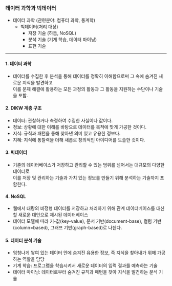 ### 데이터 과학과 빅데이터
- 데이터 과학 (관련분야: 컴퓨터 과학, 통계학)
  - 빅데이터(처리 대상)
    - 저장 기술 (하둡, NoSQL)
    - 분석 기술 (기계 학습, 데이터 마이닝)
    - 표현 기술
---
#### 1. 데이터 과학
- 데이터를 수집한 후 분석을 통해 데이터를 정확히 이해함으로써 그 속에 숨겨진 새로운 지식을 발견하고  
  이를 문제 해결에 활용하는 모든 과정의 활동과 그 활동을 지원하는 수단이나 기술을 포함.

#### 2. DIKW 계층 구조
- 데이터: 관찰하거나 측졍하여 수집한 사실이나 값이다.
- 정보: 상황에 대한 이해를 바탕으로 데이터를 목적에 맞게 가공한 것이다.
- 지식: 규칙과 패턴을 통해 찾아낸 의미 있고 유용한 정보다.
- 지혜: 지식에 통찰력을 더해 새롭로 창의적인 아이디어를 도출한 것이다.

#### 3. 빅데이터
- 기존의 데이터베이스가 저장하고 관리할 수 있는 범위를 넘어서는 대규모의 다양한 데이터로  
  이를 저장 및 관리하는 기술과 가치 있는 정보를 만들기 위해 분석하는 기술까지 포함한다.

#### 4. NoSQL
- 웹에서 대량의 비정형 데이터를 저장하고 처리하기 위해 관계 데이터베이스를 대신할 새로운 대안으로 제시된 데이터베이스
- 데이터 모델에 따라 키-값(key-value), 문서 기반(document-base), 컬럼 기반(column=based), 그래프 기반(graph-based)로 나뉜다.

#### 5. 데이터 분석 기술
- 엄청나게 쌓여 있는 데이터 안에 숨겨진 유용한 정보, 즉 지식을 찾아내가 위해 가공하는 역할을 담당
- 기계 학습: 프로그램을 학습시켜서 새로운 데이터의 입력 결과를 예측하는 기술
- 데이터 마이닝: 데이터로부터 숨겨진 규칙과 패턴을 찾아 지식을 발견하는 분석 기술
